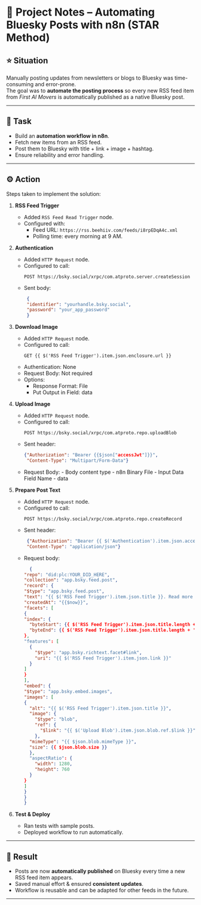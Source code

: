 # 📌 Project Notes – Automating Bluesky Posts with n8n (STAR Method)

## ⭐ Situation
Manually posting updates from newsletters or blogs to Bluesky was time-consuming and error-prone.  
The goal was to **automate the posting process** so every new RSS feed item from *First AI Movers* is automatically published as a native Bluesky post.

---

## 🎯 Task
- Build an **automation workflow in n8n**.  
- Fetch new items from an RSS feed.  
- Post them to Bluesky with title + link + image + hashtag.  
- Ensure reliability and error handling.  

---

## ⚙️ Action
Steps taken to implement the solution:

1. **RSS Feed Trigger**
   - Added `RSS Feed Read Trigger` node.  
   - Configured with:  
     - Feed URL: `https://rss.beehiiv.com/feeds/i8rpEDqA4c.xml`  
     - Polling time: every morning at 9 AM.
    
2. **Authentication**
   - Added `HTTP Request` node.  
   - Configured to call:  
     ```
     POST https://bsky.social/xrpc/com.atproto.server.createSession
     ```  
   - Sent body:  
     ```json
      {
      "identifier": "yourhandle.bsky.social",
      "password": "your_app_password"
      }      
     ```
  
3. **Download Image**
   - Added `HTTP Request` node.  
   - Configured to call:  
     ```
     GET {{ $('RSS Feed Trigger').item.json.enclosure.url }}
     ```
   - Authentication: None
   - Request Body: Not required
   - Options:
      - Response Format: File
      - Put Output in Field: data

4. **Upload Image**
   - Added `HTTP Request` node.  
   - Configured to call:  
     ```
     POST https://bsky.social/xrpc/com.atproto.repo.uploadBlob
     ```
   - Sent header:
     ```json
     {"Authorization": "Bearer {{$json["accessJwt"]}}",
      "Content-Type": "Multipart/Form-Data"}
     ```
   - Request Body:
             - Body content type - n8n Binary File
             - Input Data Field Name - data

5. **Prepare Post Text**
   - Added `HTTP Request` node. 
   - Configured to call: 
     ```
     POST https://bsky.social/xrpc/com.atproto.repo.createRecord
     ```
   - Sent header:
     ```json
      {"Authorization": "Bearer {{ $('Authentication').item.json.accessJwt }}",
      "Content-Type": "application/json"}
     ```
    - Request body:
        ```json
          {
      "repo": "did:plc:YOUR_DID_HERE",
      "collection": "app.bsky.feed.post",
      "record": {
      "$type": "app.bsky.feed.post",
      "text": "{{ $('RSS Feed Trigger').item.json.title }}. Read more on First AI Movers: {{ $('RSS Feed Trigger').item.json.link }} #FirstAIMovers",
      "createdAt": "{{$now}}",
      "facets": [
      {
        "index": {
          "byteStart": {{ $('RSS Feed Trigger').item.json.title.length + '. Read more on First AI Movers: '.length }},
          "byteEnd": {{ $('RSS Feed Trigger').item.json.title.length + '. Read more on First AI Movers: '.length + $('RSS Feed Trigger').item.json.link.length }}
        },
        "features": [
          {
            "$type": "app.bsky.richtext.facet#link",
            "uri": "{{ $('RSS Feed Trigger').item.json.link }}"
          }
        ]
      }
      ],
      "embed": {
      "$type": "app.bsky.embed.images",
      "images": [
        {
          "alt": "{{ $('RSS Feed Trigger').item.json.title }}",
          "image": {
            "$type": "blob",
            "ref": {
              "$link": "{{ $('Upload Blob').item.json.blob.ref.$link }}"
            },
          "mimeType": "{{ $json.blob.mimeType }}",
          "size": {{ $json.blob.size }}
          },
          "aspectRatio": {
            "width": 1280,
            "height": 760
          }
        }
      ]
      }
      }
      }

        ```

5. **Test & Deploy**
   - Ran tests with sample posts.  
   - Deployed workflow to run automatically.  

---

## 🚀 Result
- Posts are now **automatically published** on Bluesky every time a new RSS feed item appears.  
- Saved manual effort & ensured **consistent updates**.  
- Workflow is reusable and can be adapted for other feeds in the future.  

---
